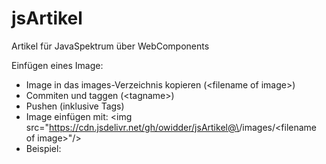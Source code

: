 # jsArtikel
Artikel für JavaSpektrum über WebComponents

Einfügen eines Image:
* Image in das images-Verzeichnis kopieren (\<filename of image>)
* Commiten und taggen (\<tagname>)
* Pushen (inklusive Tags)
* Image einfügen mit: \<img src="https://cdn.jsdelivr.net/gh/owidder/jsArtikel@\<tagname>/images/\<filename of image>"/>
* Beispiel:
